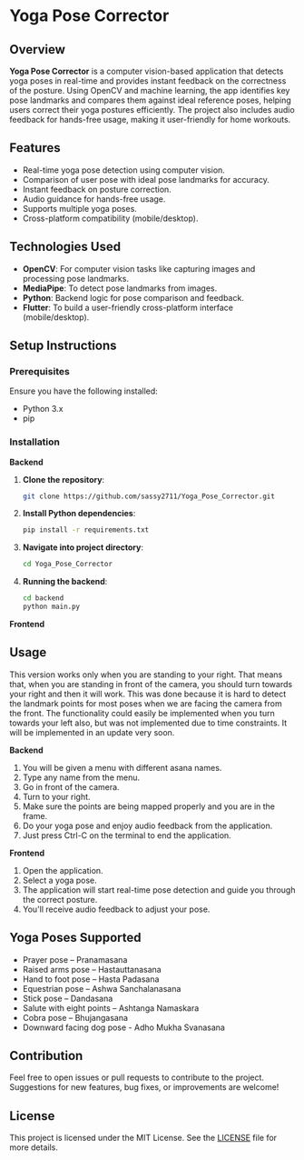 # Yoga Pose Corrector

## Overview

**Yoga Pose Corrector** is a computer vision-based application that detects yoga poses in real-time and provides instant feedback on the correctness of the posture. Using OpenCV and machine learning, the app identifies key pose landmarks and compares them against ideal reference poses, helping users correct their yoga postures efficiently. The project also includes audio feedback for hands-free usage, making it user-friendly for home workouts.

## Features

- Real-time yoga pose detection using computer vision.
- Comparison of user pose with ideal pose landmarks for accuracy.
- Instant feedback on posture correction.
- Audio guidance for hands-free usage.
- Supports multiple yoga poses.
- Cross-platform compatibility (mobile/desktop).

## Technologies Used

- **OpenCV**: For computer vision tasks like capturing images and processing pose landmarks.
- **MediaPipe**: To detect pose landmarks from images.
- **Python**: Backend logic for pose comparison and feedback.
- **Flutter**: To build a user-friendly cross-platform interface (mobile/desktop).

## Setup Instructions

### Prerequisites

Ensure you have the following installed:

- Python 3.x
- pip

### Installation
   **Backend**
   1. **Clone the repository**:
      ```bash
      git clone https://github.com/sassy2711/Yoga_Pose_Corrector.git
      ```

   2. **Install Python dependencies**:
      ```bash
      pip install -r requirements.txt
      ```
   
   3. **Navigate into project directory**:
      ```bash
      cd Yoga_Pose_Corrector
      ```

   4. **Running the backend**:
      ```bash
      cd backend
      python main.py
      ```
   
   **Frontend**
   

## Usage 
This version works only when you are standing to your right. That means that, when you are standing in front of the camera, you should turn towards your right and then it will work. This was done because it is hard to detect the landmark points for most poses when we are facing the camera from the front. The functionality could easily be implemented when you turn towards your left also, but was not implemented due to time constraints. It will be implemented in an update very soon.

   **Backend**
   1. You will be given a menu with different asana names.
   2. Type any name from the menu.
   3. Go in front of the camera.
   4. Turn to your right.
   5. Make sure the points are being mapped properly and you are in the frame.
   6. Do your yoga pose and enjoy audio feedback from the application.
   7. Just press Ctrl-C on the terminal to end the application.

   **Frontend**
   1. Open the application.
   2. Select a yoga pose.
   3. The application will start real-time pose detection and guide you through the correct posture.
   4. You'll receive audio feedback to adjust your pose.

## Yoga Poses Supported

- Prayer pose – Pranamasana
- Raised arms pose – Hastauttanasana
- Hand to foot pose – Hasta Padasana
- Equestrian pose – Ashwa Sanchalanasana
- Stick pose – Dandasana
- Salute with eight points – Ashtanga Namaskara
- Cobra pose – Bhujangasana
- Downward facing dog pose - Adho Mukha Svanasana

## Contribution

Feel free to open issues or pull requests to contribute to the project. Suggestions for new features, bug fixes, or improvements are welcome!

## License

This project is licensed under the MIT License. See the [LICENSE](LICENSE) file for more details.
